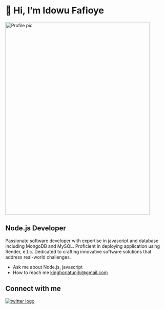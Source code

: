 # 👋 Hi, I’m Idowu Fafioye
<p>
  <img src="https://github.com/Olatunjhi.png" alt="Profile pic" height="600" width="450" />
</p>

## Node.js Developer
<p>Passionate software developer with expertise in javascript and database including MongoDB and MySQL. Proficient in deploying application using Render, e.t.c. Dedicated to crafting innovative software solutions that address real-world challenges.</p>

* Ask me about Node.js, javascript
* How to reach me kinghorlatunjhi@gmail.com

## Connect with me
<a href="https://x.com/H0rlatunjhi?s=09" target="_blank">
  <img src="https://www.google.com/url?sa=i&url=https%3A%2F%2Fpenji.co%2Ftwitters-new-x-logo%2F&psig=AOvVaw1AtLQO3mLR6OM5DD8BShDC&ust=1750893040717000&source=images&cd=vfe&opi=89978449&ved=0CBQQjRxqFwoTCOis0v-Wi44DFQAAAAAdAAAAABAE" alt="twitter logo"
/>
</a>
<!---
Olatunjhi/Olatunjhi is a ✨ special ✨ repository because its `README.md` (this file) appears on your GitHub profile.
You can click the Preview link to take a look at your changes.
--->
